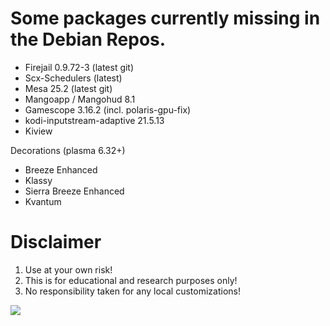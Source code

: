 # Some packages currently missing in the Debian Repos. 

* Firejail 0.9.72-3 (latest git)
* Scx-Schedulers (latest)
* Mesa 25.2 (latest git)
* Mangoapp / Mangohud 8.1
* Gamescope 3.16.2 (incl. polaris-gpu-fix)
* kodi-inputstream-adaptive 21.5.13
* Kiview

Decorations (plasma 6.32+)
* Breeze Enhanced
* Klassy
* Sierra Breeze Enhanced 
* Kvantum
  
# Disclaimer
1. Use at your own risk!
2. This is for educational and research purposes only!
3. No responsibility taken for any local customizations!

<a href="https://artsandculture.google.com/experiment/viola-the-bird/nAEJVwNkp-FnrQ?cp=e30."><img src="https://images.pling.com/img/00/00/78/78/79/2160403/proxy-image1.jpeg"/></a>
